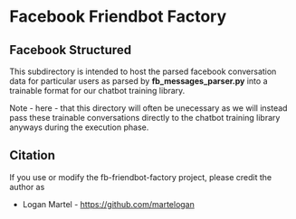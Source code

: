 # Facebook Friendbot Factory

## Facebook Structured

This subdirectory is intended to host the parsed facebook conversation data for particular users
as parsed by **fb\_messages\_parser.py** into a trainable format for our chatbot training library. 

Note - here - that this directory will often be unecessary as we will instead pass these trainable
conversations directly to the chatbot training library anyways during the execution phase.

## Citation

If you use or modify the fb-friendbot-factory project, please credit the author as

* Logan Martel - https://github.com/martelogan
